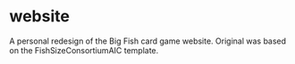 # website

A personal redesign of the Big Fish card game website. Original was based on the FishSizeConsortiumAIC template.
